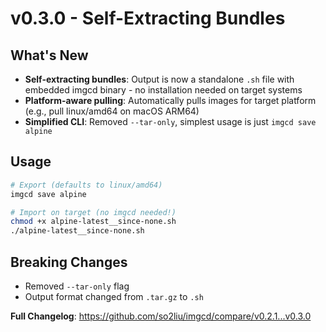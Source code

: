 # v0.3.0 - Self-Extracting Bundles

## What's New

- **Self-extracting bundles**: Output is now a standalone `.sh` file with embedded imgcd binary - no installation needed on target systems
- **Platform-aware pulling**: Automatically pulls images for target platform (e.g., pull linux/amd64 on macOS ARM64)
- **Simplified CLI**: Removed `--tar-only`, simplest usage is just `imgcd save alpine`

## Usage

```bash
# Export (defaults to linux/amd64)
imgcd save alpine

# Import on target (no imgcd needed!)
chmod +x alpine-latest__since-none.sh
./alpine-latest__since-none.sh
```

## Breaking Changes

- Removed `--tar-only` flag
- Output format changed from `.tar.gz` to `.sh`

**Full Changelog**: https://github.com/so2liu/imgcd/compare/v0.2.1...v0.3.0
